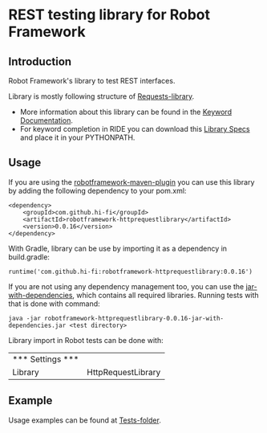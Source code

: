 # REST testing library for Robot Framework
Introduction
------------
Robot Framework's library to test REST interfaces.

Library is mostly following structure of [Requests-library](https://github.com/bulkan/robotframework-requests).

* More information about this library can be found in the
  [Keyword Documentation](https://repo1.maven.org/maven2/com/github/hi-fi/robotframework-httprequestlibrary/0.0.16/robotframework-httprequestlibrary-0.0.16.html).
* For keyword completion in RIDE you can download this
  [Library Specs](https://repo1.maven.org/maven2/com/github/hi-fi/robotframework-httprequestlibrary/0.0.16/robotframework-httprequestlibrary-0.0.16.xml)
  and place it in your PYTHONPATH.

Usage
-----
If you are using the [robotframework-maven-plugin](http://robotframework.org/MavenPlugin/) you can
use this library by adding the following dependency to 
your pom.xml:

    <dependency>
        <groupId>com.github.hi-fi</groupId>
        <artifactId>robotframework-httprequestlibrary</artifactId>
        <version>0.0.16</version>
    </dependency>
    
With Gradle, library can be use by importing it as a dependency in build.gradle:

    runtime('com.github.hi-fi:robotframework-httprequestlibrary:0.0.16')
    
If you are not using any dependency management too, you can use the
[jar-with-dependencies](https://repo1.maven.org/maven2/com/github/hi-fi/robotframework-httprequestlibrary/0.0.16/robotframework-httprequestlibrary-0.0.16-jar-with-dependencies.jar),
which contains all required libraries. Running tests with that is done with command:
    
    java -jar robotframework-httprequestlibrary-0.0.16-jar-with-dependencies.jar <test directory> 

Library import in Robot tests can be done with:

|                    |                                 |
| ----------------   | ------------------------------- | 
| *** Settings ***   |                                 |                 
| Library            | HttpRequestLibrary              |   
   
Example
-------
Usage examples can be found at [Tests-folder](/src/test/robotframework/acceptance).
